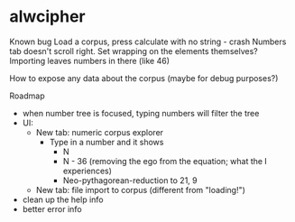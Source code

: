 # alwcipher

Known bug
Load a corpus, press calculate with no string - crash
Numbers tab doesn't scroll right. Set wrapping on the elements themselves?
Importing leaves numbers in there (like 46)

How to expose any data about the corpus (maybe for debug purposes?)

Roadmap
- when number tree is focused, typing numbers will filter the tree
- UI:
    - New tab: numeric corpus explorer
        - Type in a number and it shows
            - N
            - N - 36 (removing the ego from the equation; what the I experiences)
            - Neo-pythagorean-reduction to 21, 9
    - New tab: file import to corpus (different from "loading!")
- clean up the help info
- better error info

